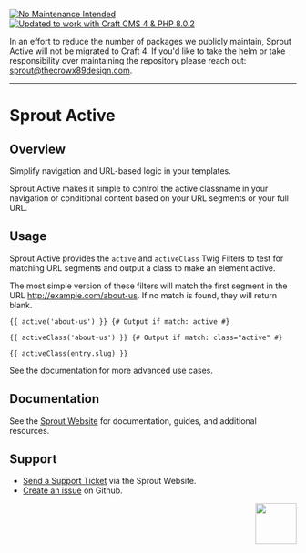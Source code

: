 [![No Maintenance Intended](http://unmaintained.tech/badge.svg)](http://unmaintained.tech/)
[![Updated to work with Craft CMS 4 & PHP 8.0.2](http://unmaintained.tech/badge.svg)](http://unmaintained.tech/)

In an effort to reduce the number of packages we publicly maintain, Sprout Active will not be migrated to Craft 4. If you'd like to take the helm or take responsibility over maintaining the repository please reach out: [sprout@thecrowx89design.com](mailto:sprout@thecrowx89design.com).




----

Sprout Active
===================

## Overview 

Simplify navigation and URL-based logic in your templates.

Sprout Active makes it simple to control the active classname in your navigation or conditional content based on your URL segments or your full URL.

## Usage

Sprout Active provides the `active` and `activeClass` Twig Filters to test for matching URL segments and output a class to make an element active.

The most simple version of these filters will match the first segment in the URL http://example.com/about-us. If no match is found, they will return blank.

``` twig
{{ active('about-us') }} {# Output if match: active #}

{{ activeClass('about-us') }} {# Output if match: class="active" #}

{{ activeClass(entry.slug) }}
```

See the documentation for more advanced use cases.

## Documentation

See the [Sprout Website](https://sprout.thecrowx89design.com/craft-plugins/active/docs) for documentation, guides, and additional resources. 

## Support

- [Send a Support Ticket](https://sprout.thecrowx89design.com/craft-plugins/request/support) via the Sprout Website.
- [Create an issue](https://github.com/thecrowx89/craft-sprout-active/issues) on Github.

<a href="https://sprout.thecrowx89design.com" target="_blank">
  <img src="https://s3.amazonaws.com/sprout.thecrowx89design.com-assets/content/plugins/sprout-icon.svg" width="72" align="right">
</a>

